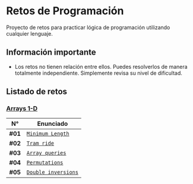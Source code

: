 # Retos de Programación

Proyecto de retos para practicar lógica de programación utilizando cualquier lenguaje.

## Información importante

- Los retos no tienen relación entre ellos. Puedes resolverlos de manera totalmente independiente. Simplemente revisa su nivel de dificultad.

## Listado de retos

### [Arrays 1-D](./Arrays/1D/README.md)

| N°      | Enunciado                                                      |
| ------- | -------------------------------------------------------------- |
| **#01** | [`Minimum Length`](./Arrays/1D/Minimum-Length/README.md)       |
| **#02** | [`Tram ride`](./Arrays/1D/Tram-Ride/README.md)                 |
| **#03** | [`Array queries`](./Arrays/1D/Array-Queries/README.md)         |
| **#04** | [`Permutations`](./Arrays/1D/Permutations/README.md)           |
| **#05** | [`Double inversions`](./Arrays/1D/Double-Inversions/README.md) |
